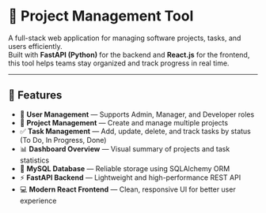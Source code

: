 # 🧩 Project Management Tool

A full-stack web application for managing software projects, tasks, and users efficiently.  
Built with **FastAPI (Python)** for the backend and **React.js** for the frontend, this tool helps teams stay organized and track progress in real time.

---

## 🚀 Features

- 👥 **User Management** — Supports Admin, Manager, and Developer roles  
- 📁 **Project Management** — Create and manage multiple projects  
- ✅ **Task Management** — Add, update, delete, and track tasks by status (To Do, In Progress, Done)  
- 📊 **Dashboard Overview** — Visual summary of projects and task statistics  
- 💾 **MySQL Database** — Reliable storage using SQLAlchemy ORM  
- ⚡ **FastAPI Backend** — Lightweight and high-performance REST API  
- 💻 **Modern React Frontend** — Clean, responsive UI for better user experience  
